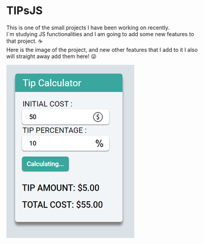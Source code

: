 # TIPsJS
This is one of the small projects I have been working on recently.
<br>
I`m studying JS functionalities and I am going to add some new features to that project. ☕
<br>
Here is the image of the project, and new other features that I add to it I also will straight away add them here! 😜


![Getting Started](./images/Template.PNG)
